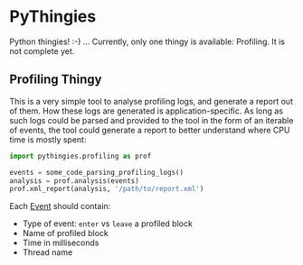 # PyThingies
Python thingies! :-) ... Currently, only one thingy is available: Profiling. It is not complete yet.

## Profiling Thingy
This is a very simple tool to analyse profiling logs, and generate a report out of them. How these logs are generated is
application-specific. As long as such logs could be parsed and provided to the tool in the form of an iterable of 
events, the tool could generate a report to better understand where CPU time is mostly spent:

```python
import pythingies.profiling as prof

events = some_code_parsing_profiling_logs()
analysis = prof.analysis(events)
prof.xml_report(analysis, '/path/to/report.xml') 
```

Each [Event](./src/prod/pythingies/profiling/event.py) should contain:
 * Type of event: `enter` vs `leave` a profiled block
 * Name of profiled block
 * Time in milliseconds
 * Thread name
